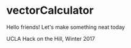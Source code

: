 # vectorCalculator
Hello friends!
Let's make something neat today

UCLA Hack on the Hill, Winter 2017
